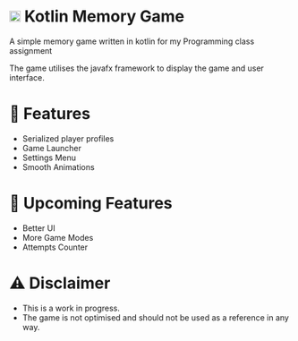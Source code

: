 # <img src="https://upload.wikimedia.org/wikipedia/commons/thumb/3/37/Kotlin_Icon_2021.svg/1024px-Kotlin_Icon_2021.svg.png" alt="drawing" width="20"/> Kotlin Memory Game

A simple memory game written in kotlin for my Programming class assignment

The game utilises the javafx framework to display the game and user interface.

# 🐘 Features

* Serialized player profiles
* Game Launcher
* Settings Menu
* Smooth Animations

# 🎉 Upcoming Features

* Better UI
* More Game Modes
* Attempts Counter

# ⚠️ Disclaimer

* This is a work in progress.
* The game is not optimised and should not be used as a reference in any way.

